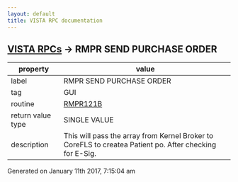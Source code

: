 ```yaml
---
layout: default
title: VISTA RPC documentation
---
```




## [VISTA RPCs](TableOfContent.md) &#8594; RMPR SEND PURCHASE ORDER 

 property | value 
--- | --- 
 label | RMPR SEND PURCHASE ORDER
 tag | GUI
 routine | [RMPR121B](http://code.osehra.org/dox/Routine_RMPR121B_source.html)
 return value type | SINGLE VALUE
 description | This will pass the array from Kernel Broker to CoreFLS to createa Patient po.  After checking for E-Sig.




 Generated on January 11th 2017, 7:15:04 am